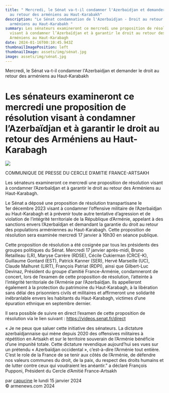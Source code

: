```yaml
---
title: " Mercredi, le Sénat va-t-il condamner l'Azerbaidjan et demander le droit
  au retour des arméniens au Haut-Karabakh"
description: "Le Sénat condamnation de l'Azerbaidjan - Droit au retour des
  arméniens au Haut-Karabakh "
summary: Les sénateurs examineront ce mercredi une proposition de résolution
  visant à condamner l’Azerbaïdjan et à garantir le droit au retour des
  Arméniens au Haut-Karabagh
date: 2024-01-16T00:10:45.943Z
thumbnailImagePosition: left
thumbnailImage: assets/img/sénat.jpg
image: assets/img/sénat.jpg
---
```

 Mercredi, le Sénat va-t-il condamner l'Azerbaidjan et demander le droit au retour des arméniens au Haut-Karabakh

<!--StartFragment-->

# Les sénateurs examineront ce mercredi une proposition de résolution visant à condamner l’Azerbaïdjan et à garantir le droit au retour des Arméniens au Haut-Karabagh

![](https://www.armenews.com/local/cache-gd2/3b/991112932f4599ce2ae9a5d8fa904c.jpg)

COMMUNIQUE DE PRESSE DU CERCLE D’AMITIE FRANCE-ARTSAKH

Les sénateurs examineront ce mercredi une proposition de résolution visant à condamner l’Azerbaïdjan et à garantir le droit au retour des Arméniens au Haut-Karabagh.

Le Sénat a déposé une proposition de résolution transpartisane le 1er décembre 2023 visant à condamner l’offensive militaire de l’Azerbaïdjan au Haut-Karabagh et à prévenir toute autre tentative d’agression et de violation de l’intégrité territoriale de la République d’Arménie, appelant à des sanctions envers l’Azerbaïdjan et demandant la garantie du droit au retour des populations arméniennes au Haut-Karabagh. Cette proposition de résolution sera examinée mercredi 17 janvier à 16h30 en séance publique.

Cette proposition de résolution a été cosignée par tous les présidents des groupes politiques du Sénat. Mercredi 17 janvier après-midi, Bruno Retailleau (LR), Maryse Carrère (RDSE), Cécile Cukierman (CRCE-K), Guillaume Gontard (EST), Patrick Kanner (SER), Hervé Marseille (UC), Claude Malhuret (LIRT), François Patriat (RDPI), ainsi que Gilbert-Luc Devinaz, Président du groupe d’amitié France-Arménie, condamneront de concert, lors de l’examen de cette proposition de résolution, l’atteinte à l’intégrité territoriale de l’Arménie par l’Azerbaïdjan. Ils appelleront également à la protection du patrimoine du Haut-Karabagh, à la libération sans délai des prisonniers civils et militaires et affirmeront une solidarité inébranlable envers les habitants du Haut-Karabagh, victimes d’une épuration ethnique en septembre dernier.

Il sera possible de suivre en direct l’examen de cette proposition de résolution via le lien suivant : <https://videos.senat.fr/direct>

« Je ne peux que saluer cette initiative des sénateurs. La dictature azerbaïdjannaise qui mène depuis 2020 des offensives militaires à répétition en Artsakh et sur le territoire souverain de l’Arménie bénéficie d’une impunité totale. Cette dictature revendique aujourd’hui ses vues sur un prétendu « Azerbaïdjan occidental », c’est-à-dire l’Arménie tout entière. C’est le role de la France de se tenir aux côtés de l’Arménie, de défendre nos valeurs communes du droit, de la paix, du respect des droits humains et de lutter contre ceux qui voudraient les anéantir.” a déclaré François Pupponi, Président du Cercle d’Amitié France-Artsakh

par [capucine](https://www.armenews.com/spip.php?page=auteur&id_auteur=541) le lundi 15 janvier 2024\
© armenews.com 2024

<!--EndFragment-->